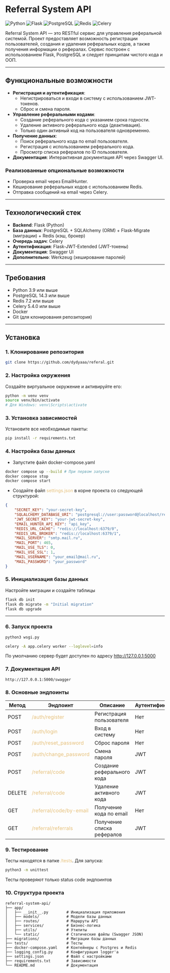 # Referral System API

![Python](https://img.shields.io/badge/Python-3.12+-blue.svg)
![Flask](https://img.shields.io/badge/Flask-3.1+-lightblue.svg)
![PostgreSQL](https://img.shields.io/badge/PostgreSQL-14.3+-lightgrey.svg)
![Redis](https://img.shields.io/badge/Redis-7.2+-red.svg)
![Celery](https://img.shields.io/badge/Celery-5.4.0+-green.svg)

Referral System API — это RESTful сервис для управления реферальной системой. Проект предоставляет возможность регистрации пользователей, создания и удаления реферальных кодов, а также получения информации о рефералах. Сервис построен с использованием Flask, PostgreSQL и следует принципам чистого кода и ООП.

---

## Функциональные возможности

- **Регистрация и аутентификация**: 
  - Hегистрироваться и входи в систему с использованием JWT-токенов.
  - Сброс и смена пароля.
- **Управление реферальными кодами**: 
  - Создание реферального кода с указанием срока годности.
  - Удаление активного реферального кода (деактивация).
  - Только один активный код на пользователя одновременно.
- **Получение данных**:
  - Поиск реферального кода по email пользователя.
  - Регистрация с использованием реферального кода.
  - Просмотр списка рефералов по ID пользователя.
- **Документация**: Интерактивная документация API через Swagger UI.

### Реализованные опциональные возможности 
- Проверка email через EmailHunter.
- Кеширование реферальных кодов с использованием Redis.
- Отправка сообщений на email через Celery.

---

## Технологический стек

- **Backend**: Flask (Python)
- **База данных**: PostgreSQL + SQLAlchemy (ORM) + Flask-Migrate (миграции) + Redis (кэш, брокер)
- **Очередь задач**: Celery
- **Аутентификация**: Flask-JWT-Extended (JWT-токены)
- **Документация**: Swagger UI
- **Дополнительно**: Werkzeug (хеширование паролей)

---

## Требования

- Python 3.9 или выше
- PostgreSQL 14.3 или выше
- Redis 7.2 или выше
- Celery 5.4.0 или выше
- Docker
- Git (для клонирования репозитория)

---

## Установка

### 1. Клонирование репозитория
```bash
git clone https://github.com/dydyaaa/referal.git
```

### 2. Настройка окружения
Создайте виртуальное окружение и активируйте его:
```bash
python -m venv venv
source venv/bin/activate  
# Для Windows: venv\Scripts\activate
```

### 3. Установка зависимостей
Установите все необходимые пакеты:
```bash
pip install -r requirements.txt
```

### 4. Настройка базы данных
* Запустите файл docker-compose.yaml
```bash
docker compose up --build # При первом запуске
docker compose stop
docker compose start
```
* Создайте файл <span style="color:#e6c07b;">settings.json</span> в корне проекта со следующей структурой:
```json
{
    "SECRET_KEY": "your-secret-key",
    "SQLALCHEMY_DATABASE_URI": "postgresql://user:password@localhost/referral_db",
    "JWT_SECRET_KEY": "your-jwt-secret-key",
    "EMAIL_HUNTER_API_KEY": "api_key",
    "REDIS_URL_CACHE": "redis://localhost:6379/0",
    "REDIS_URL_BROKER": "redis://localhost:6379/1",
    "MAIL_SERVER": "smtp.mail.ru",
    "MAIL_PORT": 465,
    "MAIL_USE_TLS": 0,
    "MAIL_USE_SSL": 1,
    "MAIL_USERNAME": "your_email@mail.ru",
    "MAIL_PASSWORD": "your_password"
}
```

### 5. Инициализация базы данных
Настройте миграции и создайте таблицы
```bash
flask db init
flask db migrate -m "Initial migration"
flask db upgrade
```
-----
### 6. Запуск проекта
```bash
python3 wsgi.py
```
```bash
celery -A app.celery worker --loglevel=info
```
По умолчанию сервер будет доступен по адресу <a href="http://127.0.0.1:5000" style="color:#e6c07b;">http://127.0.0.1:5000</a>
### 7. Документация API
```
http://127.0.0.1:5000/swagger
```
### 8. Основные эндпоинты
| Метод   | Эндпоинт                                                    | Описание                     | Аутентификация |
|---------|-------------------------------------------------------------|------------------------------|----------------|
| POST    | <span style="color:#e6c07b;">/auth/register</span>          | Регистрация пользователя     | Нет            |
| POST    | <span style="color:#e6c07b;">/auth/login</span>             | Вход в систему               | Нет            |
| POST    | <span style="color:#e6c07b;">/auth/reset_password</span>    | Сброс пароля                 | Нет            |
| POST    | <span style="color:#e6c07b;">/auth/change_password</span>   | Смена пароля                 | JWT            |
| POST    | <span style="color:#e6c07b;">/referral/code</span>          | Создание реферального кода   | JWT            |
| DELETE  | <span style="color:#e6c07b;">/referral/code</span>          | Удаление активного кода      | JWT            |
| GET     | <span style="color:#e6c07b;">/referral/code/by-email</span> | Получение кода по email      | Нет            |
| GET     | <span style="color:#e6c07b;">/referral/referrals</span>     | Получение списка рефералов   | JWT            |

### 9. Тестирование
Тесты находятся в папке <span style="color:#e6c07b;">/tests</span>. Для запуска:
```bash
python3 -m unittest
```
Тесты проверяют только status code эндпоинтов
### 10. Структура проекта
```
referral-system-api/
├── app/
│   ├── __init__.py        # Инициализация приложения
│   ├── models/            # Модели базы данных
│   ├── routes/            # Маршруты API
│   ├── services/          # Бизнес-логика
│   ├── utils/             # Утилиты
│   └── static/            # Статические файлы (Swagger JSON)
├── migrations/            # Миграции базы данных
├── tests/                 # Тесты
├── docker-compose.yaml    # Контейнеры с Postgres и Redis
├── logging_config.py      # Конфигурация logger'a
├── settings.json          # Файл с настройками
├── requirements.txt       # Зависимости
└── README.md              # Документация
```



